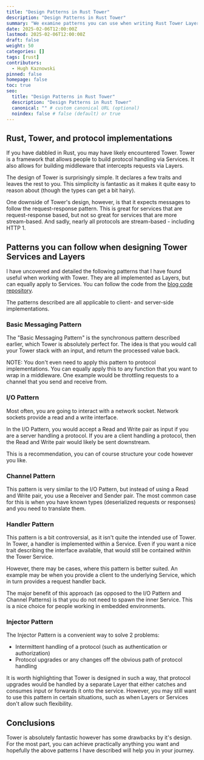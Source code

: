 ```yaml
---
title: "Design Patterns in Rust Tower"
description: "Design Patterns in Rust Tower"
summary: "We examine patterns you can use when writing Rust Tower Layers and Services."
date: 2025-02-06T12:00:00Z
lastmod: 2025-02-06T12:00:00Z
draft: false
weight: 50
categories: []
tags: [rust]
contributors:
  - Hugh Kaznowski
pinned: false
homepage: false
toc: true
seo:
  title: "Design Patterns in Rust Tower"
  description: "Design Patterns in Rust Tower"
  canonical: "" # custom canonical URL (optional)
  noindex: false # false (default) or true
---
```


## Rust, Tower, and protocol implementations

If you have dabbled in Rust, you may have likely encountered Tower.
Tower is a framework that allows people to build protocol handling via Services.
It also allows for building middleware that intercepts requests via Layers.

The design of Tower is surprisingly simple.
It declares a few traits and leaves the rest to you.
This simplicity is fantastic as it makes it quite easy to reason about (though the types can get a bit hairy).

One downside of Tower's design, however, is that it expects messages to follow the request-response pattern.
This is great for services that are request-response based, but not so great for services that are more stream-based.
And sadly, nearly all protocols are stream-based - including HTTP 1.

## Patterns you can follow when designing Tower Services and Layers

I have uncovered and detailed the following patterns that I have found useful when working with Tower.
They are all implemented as Layers, but can equally apply to Services.
You can follow the code from the [blog code repository](https://github.com/rapidrecast/blog-post-snippets/tree/main/blog-20250206-tower-patterns).

The patterns described are all applicable to client- and server-side implementations.

### Basic Messaging Pattern

The "Basic Messaging Pattern" is the synchronous pattern described earlier, which Tower is absolutely perfect for.
The idea is that you would call your Tower stack with an input, and return the processed value back.

NOTE: You don't even need to apply this pattern to protocol implementations.
You can equally apply this to any function that you want to wrap in a middleware.
One example would be throttling requests to a channel that you send and receive from.

### I/O Pattern

Most often, you are going to interact with a network socket.
Network sockets provide a read and a write interface.

In the I/O Pattern, you would accept a Read and Write pair as input if you are a server handling a protocol.
If you are a client handling a protocol, then the Read and Write pair would likely be sent downstream.

This is a recommendation, you can of course structure your code however you like.

### Channel Pattern

This pattern is very similar to the I/O Pattern, but instead of using a Read and Write pair, you use a Receiver and Sender pair.
The most common case for this is when you have known types (deserialized requests or responses) and you need to translate them.

### Handler Pattern

This pattern is a bit controversial, as it isn't quite the intended use of Tower.
In Tower, a handler is implemented within a Service.
Even if you want a nice trait describing the interface available, that would still be contained within the Tower Service.

However, there may be cases, where this pattern is better suited.
An example may be when you provide a client to the underlying Service, which in turn provides a request handler back.

The major benefit of this approach (as opposed to the I/O Pattern and Channel Patterns) is that you do not need to spawn the inner Service.
This is a nice choice for people working in embedded environments.

### Injector Pattern

The Injector Pattern is a convenient way to solve 2 problems:
- Intermittent handling of a protocol (such as authentication or authorization)
- Protocol upgrades or any changes off the obvious path of protocol handling

It is worth highlighting that Tower is designed in such a way, that protocol upgrades would be handled by a separate Layer that either catches and consumes input or forwards it onto the service.
However, you may still want to use this pattern in certain situations, such as when Layers or Services don't allow such flexibility.

## Conclusions

Tower is absolutely fantastic however has some drawbacks by it's design.
For the most part, you can achieve practically anything you want and hopefully the above patterns I have described will help you in your journey.
